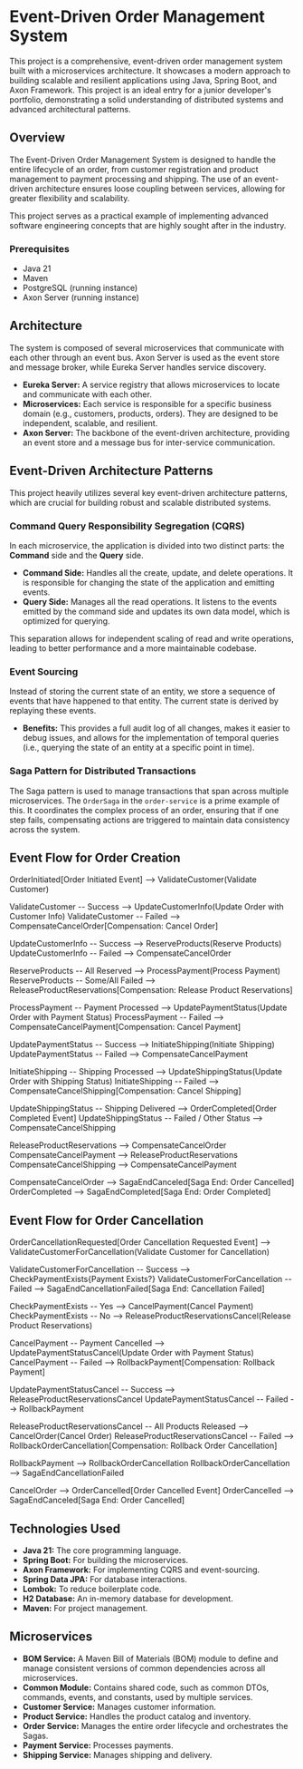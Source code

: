 # Event-Driven Order Management System

This project is a comprehensive, event-driven order management system built with a microservices architecture. It showcases a modern approach to building scalable and resilient applications using Java, Spring Boot, and Axon Framework. This project is an ideal entry for a junior developer's portfolio, demonstrating a solid understanding of distributed systems and advanced architectural patterns.


## Overview

The Event-Driven Order Management System is designed to handle the entire lifecycle of an order, from customer registration and product management to payment processing and shipping. The use of an event-driven architecture ensures loose coupling between services, allowing for greater flexibility and scalability.

This project serves as a practical example of implementing advanced software engineering concepts that are highly sought after in the industry.

### Prerequisites

- Java 21
- Maven
- PostgreSQL (running instance)
- Axon Server (running instance)

## Architecture

The system is composed of several microservices that communicate with each other through an event bus. Axon Server is used as the event store and message broker, while Eureka Server handles service discovery.

- **Eureka Server:** A service registry that allows microservices to locate and communicate with each other.
- **Microservices:** Each service is responsible for a specific business domain (e.g., customers, products, orders). They are designed to be independent, scalable, and resilient.
- **Axon Server:** The backbone of the event-driven architecture, providing an event store and a message bus for inter-service communication.

## Event-Driven Architecture Patterns

This project heavily utilizes several key event-driven architecture patterns, which are crucial for building robust and scalable distributed systems.

### Command Query Responsibility Segregation (CQRS)

In each microservice, the application is divided into two distinct parts: the **Command** side and the **Query** side.

-   **Command Side:** Handles all the create, update, and delete operations. It is responsible for changing the state of the application and emitting events.
-   **Query Side:** Manages all the read operations. It listens to the events emitted by the command side and updates its own data model, which is optimized for querying.

This separation allows for independent scaling of read and write operations, leading to better performance and a more maintainable codebase.

### Event Sourcing

Instead of storing the current state of an entity, we store a sequence of events that have happened to that entity. The current state is derived by replaying these events.

-   **Benefits:** This provides a full audit log of all changes, makes it easier to debug issues, and allows for the implementation of temporal queries (i.e., querying the state of an entity at a specific point in time).

### Saga Pattern for Distributed Transactions

The Saga pattern is used to manage transactions that span across multiple microservices. The `OrderSaga` in the `order-service` is a prime example of this. It coordinates the complex process of an order, ensuring that if one step fails, compensating actions are triggered to maintain data consistency across the system.

## Event Flow for Order Creation

OrderInitiated[Order Initiated Event] --> ValidateCustomer(Validate Customer)

ValidateCustomer -- Success --> UpdateCustomerInfo(Update Order with Customer Info)
ValidateCustomer -- Failed --> CompensateCancelOrder[Compensation: Cancel Order]

UpdateCustomerInfo -- Success --> ReserveProducts(Reserve Products)
UpdateCustomerInfo -- Failed --> CompensateCancelOrder

ReserveProducts -- All Reserved --> ProcessPayment(Process Payment)
ReserveProducts -- Some/All Failed --> ReleaseProductReservations[Compensation: Release Product Reservations]

ProcessPayment -- Payment Processed --> UpdatePaymentStatus(Update Order with Payment Status)
ProcessPayment -- Failed --> CompensateCancelPayment[Compensation: Cancel Payment]

UpdatePaymentStatus -- Success --> InitiateShipping(Initiate Shipping)
UpdatePaymentStatus -- Failed --> CompensateCancelPayment

InitiateShipping -- Shipping Processed --> UpdateShippingStatus(Update Order with Shipping Status)
InitiateShipping -- Failed --> CompensateCancelShipping[Compensation: Cancel Shipping]

UpdateShippingStatus -- Shipping Delivered --> OrderCompleted[Order Completed Event]
UpdateShippingStatus -- Failed / Other Status --> CompensateCancelShipping

ReleaseProductReservations --> CompensateCancelOrder
CompensateCancelPayment --> ReleaseProductReservations
CompensateCancelShipping --> CompensateCancelPayment

CompensateCancelOrder --> SagaEndCanceled[Saga End: Order Cancelled]
OrderCompleted --> SagaEndCompleted[Saga End: Order Completed]

## Event Flow for Order Cancellation

OrderCancellationRequested[Order Cancellation Requested Event] --> ValidateCustomerForCancellation(Validate Customer for Cancellation)

ValidateCustomerForCancellation -- Success --> CheckPaymentExists{Payment Exists?}
ValidateCustomerForCancellation -- Failed --> SagaEndCancellationFailed[Saga End: Cancellation Failed]

CheckPaymentExists -- Yes --> CancelPayment(Cancel Payment)
CheckPaymentExists -- No --> ReleaseProductReservationsCancel(Release Product Reservations)

CancelPayment -- Payment Cancelled --> UpdatePaymentStatusCancel(Update Order with Payment Status)
CancelPayment -- Failed --> RollbackPayment[Compensation: Rollback Payment]

UpdatePaymentStatusCancel -- Success --> ReleaseProductReservationsCancel
UpdatePaymentStatusCancel -- Failed --> RollbackPayment

ReleaseProductReservationsCancel -- All Products Released --> CancelOrder(Cancel Order)
ReleaseProductReservationsCancel -- Failed --> RollbackOrderCancellation[Compensation: Rollback Order Cancellation]

RollbackPayment --> RollbackOrderCancellation
RollbackOrderCancellation --> SagaEndCancellationFailed

CancelOrder --> OrderCancelled[Order Cancelled Event]
OrderCancelled --> SagaEndCanceled[Saga End: Order Cancelled]

## Technologies Used

- **Java 21:** The core programming language.
- **Spring Boot:** For building the microservices.
- **Axon Framework:** For implementing CQRS and event-sourcing.
- **Spring Data JPA:** For database interactions.
- **Lombok:** To reduce boilerplate code.
- **H2 Database:** An in-memory database for development.
- **Maven:** For project management.

## Microservices

- **BOM Service:** A Maven Bill of Materials (BOM) module to define and manage consistent versions of common dependencies across all microservices.
- **Common Module:** Contains shared code, such as common DTOs, commands, events, and constants, used by multiple services.
- **Customer Service:** Manages customer information.
- **Product Service:** Handles the product catalog and inventory.
- **Order Service:** Manages the entire order lifecycle and orchestrates the Sagas.
- **Payment Service:** Processes payments.
- **Shipping Service:** Manages shipping and delivery.
